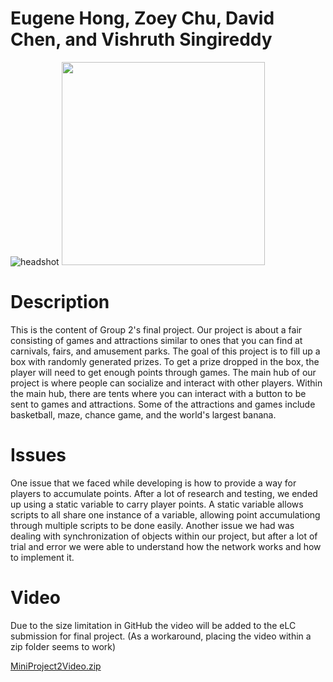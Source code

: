# Eugene Hong, Zoey Chu, David Chen, and Vishruth Singireddy

![headshot](https://user-images.githubusercontent.com/82916205/187787045-2b0b087f-cc88-4fe2-9c1e-386a49d914fc.PNG)
<img src="https://user-images.githubusercontent.com/64379351/188764447-e52a8d42-1027-43a4-90f3-a041dc9e5453.JPG " width="325">

# Description
This is the content of Group 2's final project. Our project is about a fair consisting of games and attractions similar to ones that you can find at carnivals, fairs, and amusement parks. The goal of this project is to fill up a box with randomly generated prizes. To get a prize dropped in the box, the player will need to get enough points through games. The main hub of our project is where people can socialize and interact with other players. Within the main hub, there are tents where you can interact with a button to be sent to games and attractions. Some of the attractions and games include basketball, maze, chance game, and the world's largest banana. 

# Issues
One issue that we faced while developing is how to provide a way for players to accumulate points. After a lot of research and testing, we ended up using a static variable to carry player points. A static variable allows scripts to all share one instance of a variable, allowing point accumulationg through multiple scripts to be done easily. Another issue we had was dealing with synchronization of objects within our project, but after a lot of trial and error we were able to understand how the network works and how to implement it.

# Video

Due to the size limitation in GitHub the video will be added to the eLC submission for final project.
(As a workaround, placing the video within a zip folder seems to work)

[MiniProject2Video.zip](https://github.com/ugavr22/project-2-eh41341/files/9964692/MiniProject2Video.zip)
